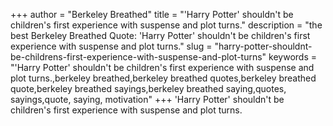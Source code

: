 +++
author = "Berkeley Breathed"
title = "'Harry Potter' shouldn't be children's first experience with suspense and plot turns."
description = "the best Berkeley Breathed Quote: 'Harry Potter' shouldn't be children's first experience with suspense and plot turns."
slug = "harry-potter-shouldnt-be-childrens-first-experience-with-suspense-and-plot-turns"
keywords = "'Harry Potter' shouldn't be children's first experience with suspense and plot turns.,berkeley breathed,berkeley breathed quotes,berkeley breathed quote,berkeley breathed sayings,berkeley breathed saying,quotes, sayings,quote, saying, motivation"
+++
'Harry Potter' shouldn't be children's first experience with suspense and plot turns.
